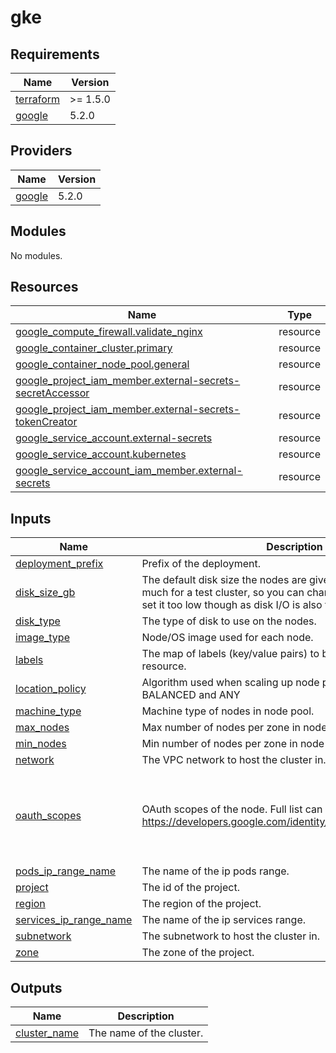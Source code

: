 # gke

<!-- BEGINNING OF PRE-COMMIT-TERRAFORM DOCS HOOK -->
## Requirements

| Name | Version |
|------|---------|
| <a name="requirement_terraform"></a> [terraform](#requirement\_terraform) | >= 1.5.0 |
| <a name="requirement_google"></a> [google](#requirement\_google) | 5.2.0 |

## Providers

| Name | Version |
|------|---------|
| <a name="provider_google"></a> [google](#provider\_google) | 5.2.0 |

## Modules

No modules.

## Resources

| Name | Type |
|------|------|
| [google_compute_firewall.validate_nginx](https://registry.terraform.io/providers/hashicorp/google/5.2.0/docs/resources/compute_firewall) | resource |
| [google_container_cluster.primary](https://registry.terraform.io/providers/hashicorp/google/5.2.0/docs/resources/container_cluster) | resource |
| [google_container_node_pool.general](https://registry.terraform.io/providers/hashicorp/google/5.2.0/docs/resources/container_node_pool) | resource |
| [google_project_iam_member.external-secrets-secretAccessor](https://registry.terraform.io/providers/hashicorp/google/5.2.0/docs/resources/project_iam_member) | resource |
| [google_project_iam_member.external-secrets-tokenCreator](https://registry.terraform.io/providers/hashicorp/google/5.2.0/docs/resources/project_iam_member) | resource |
| [google_service_account.external-secrets](https://registry.terraform.io/providers/hashicorp/google/5.2.0/docs/resources/service_account) | resource |
| [google_service_account.kubernetes](https://registry.terraform.io/providers/hashicorp/google/5.2.0/docs/resources/service_account) | resource |
| [google_service_account_iam_member.external-secrets](https://registry.terraform.io/providers/hashicorp/google/5.2.0/docs/resources/service_account_iam_member) | resource |

## Inputs

| Name | Description | Type | Default | Required |
|------|-------------|------|---------|:--------:|
| <a name="input_deployment_prefix"></a> [deployment\_prefix](#input\_deployment\_prefix) | Prefix of the deployment. | `string` | n/a | yes |
| <a name="input_disk_size_gb"></a> [disk\_size\_gb](#input\_disk\_size\_gb) | The default disk size the nodes are given.  100G is probably too much for a test cluster, so you can change it if you'd like.  Don't set it too low though as disk I/O is also tied to disk size. | `number` | `15` | no |
| <a name="input_disk_type"></a> [disk\_type](#input\_disk\_type) | The type of disk to use on the nodes. | `string` | `"pd-standard"` | no |
| <a name="input_image_type"></a> [image\_type](#input\_image\_type) | Node/OS image used for each node. | `string` | `"COS_CONTAINERD"` | no |
| <a name="input_labels"></a> [labels](#input\_labels) | The map of labels (key/value pairs) to be applied to the resource. | `map(string)` | n/a | yes |
| <a name="input_location_policy"></a> [location\_policy](#input\_location\_policy) | Algorithm used when scaling up node pool.  Accepted values are BALANCED and ANY | `string` | `"BALANCED"` | no |
| <a name="input_machine_type"></a> [machine\_type](#input\_machine\_type) | Machine type of nodes in node pool. | `string` | `"e2-medium"` | no |
| <a name="input_max_nodes"></a> [max\_nodes](#input\_max\_nodes) | Max number of nodes per zone in node pool | `number` | `3` | no |
| <a name="input_min_nodes"></a> [min\_nodes](#input\_min\_nodes) | Min number of nodes per zone in node pool | `number` | `1` | no |
| <a name="input_network"></a> [network](#input\_network) | The VPC network to host the cluster in. | `any` | n/a | yes |
| <a name="input_oauth_scopes"></a> [oauth\_scopes](#input\_oauth\_scopes) | OAuth scopes of the node. Full list can be found at https://developers.google.com/identity/protocols/oauth2/scopes | `list(string)` | <pre>[<br>  "https://www.googleapis.com/auth/cloud-platform",<br>  "https://www.googleapis.com/auth/logging.write",<br>  "https://www.googleapis.com/auth/monitoring",<br>  "https://www.googleapis.com/auth/devstorage.read_only",<br>  "https://www.googleapis.com/auth/servicecontrol",<br>  "https://www.googleapis.com/auth/service.management.readonly",<br>  "https://www.googleapis.com/auth/trace.append"<br>]</pre> | no |
| <a name="input_pods_ip_range_name"></a> [pods\_ip\_range\_name](#input\_pods\_ip\_range\_name) | The name of the ip pods range. | `string` | `"k8s-pod-range"` | no |
| <a name="input_project"></a> [project](#input\_project) | The id of the project. | `any` | n/a | yes |
| <a name="input_region"></a> [region](#input\_region) | The region of the project. | `any` | n/a | yes |
| <a name="input_services_ip_range_name"></a> [services\_ip\_range\_name](#input\_services\_ip\_range\_name) | The name of the ip services range. | `string` | `"k8s-service-range"` | no |
| <a name="input_subnetwork"></a> [subnetwork](#input\_subnetwork) | The subnetwork to host the cluster in. | `any` | n/a | yes |
| <a name="input_zone"></a> [zone](#input\_zone) | The zone of the project. | `any` | n/a | yes |

## Outputs

| Name | Description |
|------|-------------|
| <a name="output_cluster_name"></a> [cluster\_name](#output\_cluster\_name) | The name of the cluster. |
<!-- END OF PRE-COMMIT-TERRAFORM DOCS HOOK -->

